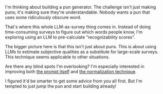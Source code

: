 I'm thinking about building a pun generator. The challenge isn't just making puns; it's making sure they're understandable. Nobody wants a pun that uses some ridiculously obscure word.

That's where this whole LLM-as-survey thing comes in. Instead of doing time-consuming surveys to figure out which words people know, I'm exploring using an LLM to pre-calculate "recognizability scores".

The bigger picture here is that this isn't just about puns. This is about using LLMs to estimate subjective qualities as a substitute for large-scale surveys. This technique seems applicable to other situations.

Are there any blind spots I'm overlooking? I'm especially interested in improving both [the prompt itself](https://github.com/8ta4/pun/blob/e11d663b987880c94b3165e55d42bd1545fb178d/prompt.txt) and [the normalization technique](https://github.com/8ta4/pun/blob/e11d663b987880c94b3165e55d42bd1545fb178d/DONTREADME.md?plain=1#L107-L155).

I figured it'd be smarter to get some advice from you all first. But I'm tempted to just jump the pun and start building already! 
